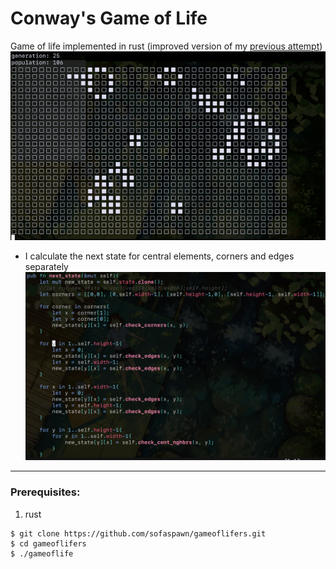 # Conway's Game of Life
Game of life implemented in rust
(improved version of my [previous attempt](https://github.com/k1ut3h/gameoflife-rust))
![demonstration of working application](./demo.gif)
- I calculate the next state for central elements, corners and edges separately
![next-state function](./next-state.png)
---
### Prerequisites: 
1. rust

```
$ git clone https://github.com/sofaspawn/gameoflifers.git
$ cd gameoflifers
$ ./gameoflife
```

